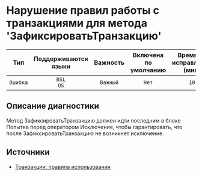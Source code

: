 # Нарушение правил работы с транзакциями для метода 'ЗафиксироватьТранзакцию'

| Тип | Поддерживаются<br/>языки | Важность | Включена<br/>по умолчанию | Время на<br/>исправление (мин) | Тэги |
| :-: | :-: | :-: | :-: | :-: | :-: |
| `Ошибка` | `BSL`<br/>`OS` | `Важный` | `Нет` | `10` | `standard` |


## <TODO PARAMS>

## Описание диагностики

Метод ЗафиксироватьТранзакцию должен идти последним в блоке Попытка перед оператором Исключение, чтобы  гарантировать, что после ЗафиксироватьТранзакцию не возникнет исключение.

## Источники

* [Транзакции: правила использования](https://its.1c.ru/db/v8std/content/783/hdoc/_top/)
